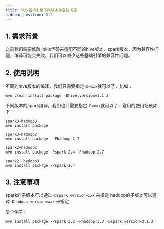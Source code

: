 ```yaml
---
title: 减少基础引擎不同版本兼容性问题
sidebar_position: 0.2
---
```


## 1. 需求背景
之前我们需要修改linkis代码来适配不同的hive版本、spark版本，因为兼容性问题，编译可能会失败，我们可以减少这些基础引擎的兼容性问题。

## 2. 使用说明
不同的hive版本的编译，我们只需要指定`-D=xxx`就可以了，比如：
```
mvn clean install package -Dhive.version=3.1.3

```
不同版本的spark编译，我们也只需要指定`-D=xxx`就可以了，常用的使用场景如下：
```
spark3+hadoop3
mvn install package

spark3+hadoop2
mvn install package  -Phadoop-2.7

spark2+hadoop2
mvn install package -Pspark-2.4 -Phadoop-2.7

spark2+ hadoop3
mvn install package -Pspark-2.4

```
## 3. 注意事项
spark的子版本可以通过`-Dspark.version=xxx` 来指定
hadoop的子版本可以通过`-Dhadoop.version=xxx` 来指定

举个例子 :
```
mvn install package -Pspark-3.2 -Phadoop-3.3 -Dspark.version=3.1.3
```